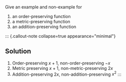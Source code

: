 Give an example and non-example for

1. an order-preserving function
2. a metric-preserving function
3. an addition-preserving function

::: {.callout-note collapse=true appearance="minimal"}
## Solution

1. Order-preserving $x+1$, non-order-preserving $-x$
2. Metric preserving $x+1$, non-metric-preserving $2x$
3. Addition-preserving $2x$, non-addition-preserving $x^2$
:::
